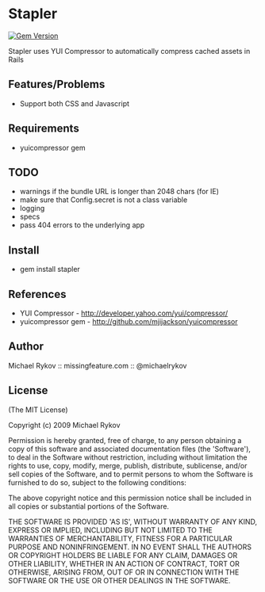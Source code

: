 Stapler
=======

[![Gem Version](https://fury-badge.herokuapp.com/rb/stapler.png)](http://badge.fury.io/rb/stapler)

Stapler uses YUI Compressor to automatically compress cached assets in Rails


Features/Problems
-----------------

* Support both CSS and Javascript


Requirements
------------

* yuicompressor gem

TODO
------------

* warnings if the bundle URL is longer than 2048 chars (for IE)
* make sure that Config.secret is not a class variable
* logging
* specs
* pass 404 errors to the underlying app

Install
-------

* gem install stapler


References
----------

  * YUI Compressor - <http://developer.yahoo.com/yui/compressor/>
  * yuicompressor gem - <http://github.com/mjijackson/yuicompressor>


Author
------

Michael Rykov :: missingfeature.com :: @michaelrykov


License
-------

(The MIT License)

Copyright (c) 2009  Michael Rykov

Permission is hereby granted, free of charge, to any person obtaining
a copy of this software and associated documentation files (the
'Software'), to deal in the Software without restriction, including
without limitation the rights to use, copy, modify, merge, publish,
distribute, sublicense, and/or sell copies of the Software, and to
permit persons to whom the Software is furnished to do so, subject to
the following conditions:

The above copyright notice and this permission notice shall be
included in all copies or substantial portions of the Software.

THE SOFTWARE IS PROVIDED 'AS IS', WITHOUT WARRANTY OF ANY KIND,
EXPRESS OR IMPLIED, INCLUDING BUT NOT LIMITED TO THE WARRANTIES OF
MERCHANTABILITY, FITNESS FOR A PARTICULAR PURPOSE AND NONINFRINGEMENT.
IN NO EVENT SHALL THE AUTHORS OR COPYRIGHT HOLDERS BE LIABLE FOR ANY
CLAIM, DAMAGES OR OTHER LIABILITY, WHETHER IN AN ACTION OF CONTRACT,
TORT OR OTHERWISE, ARISING FROM, OUT OF OR IN CONNECTION WITH THE
SOFTWARE OR THE USE OR OTHER DEALINGS IN THE SOFTWARE.
